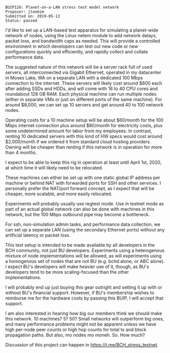     BUIP126: Planet-on-a-LAN stress test model network
    Proposer: jtoomim
    Submitted on: 2019-05-13
    Status: passed

I'd like to set up a LAN-based test apparatus for simulating a
planet-wide network of nodes, using the Linux netem module to add
network delays, packet loss, and bandwidth caps as needed. This will
provide a controlled environment in which developers can test out new
code or new configurations quickly and efficiently, and rapidly collect
and collate performance data.

The suggested nature of this network will be a server rack full of used
servers, all interconnected via Gigabit Ethernet, operated in my
datacenter in Moses Lake, WA on a separate LAN with a dedicated 100 Mbps
connection to the internet. These servers will likely cost around $800
each after adding SSDs and HDDs, and will come with 16 to 40 CPU cores
and roundabout 128 GB RAM. Each physical machine can run multiple nodes
(either in separate VMs or just on different ports of the same machine).
For around $8,000, we can set up 10 servers and get around 40 to 100
network nodes.

Operating costs for a 10 machine setup will be about $60/month for the
100 Mbps internet connection plus around $80/month for electricity
costs, plus some undetermined amount for labor from my employees. In
contrast, renting 10 dedicated servers with this kind of HW specs would
cost around $2,000/month if we ordered it from standard cloud hosting
providers. Owning will be cheaper than renting if this network is in
operation for more than 4 months.

I expect to be able to keep this rig in operation at least until April
1st, 2020, at which time it will likely need to be relocated.

These machines can either be set up with one static global IP address
per machine or behind NAT with forwarded ports for SSH and other
services. I personally prefer the NAT/port forward concept, as I expect
that will be cheaper, more scalable, and more easily relocated.

Experiments will probably usually use regtest mode. Use in testnet mode
as part of an actual global network can also be done with machines in
this network, but the 100 Mbps outbound pipe may become a bottleneck.

For ssh, non-simulation admin tasks, and performance data collection, we
can set up a separate LAN (using the secondary Ethernet ports) without
any artificial latency or packet loss.

This test setup is intended to be made available by all developers in
the BCH community, not just BU developers. Experiments using a
heterogenous mixture of node implementations will be allowed, as will
experiments using a homogenous set of nodes that are not BU (e.g. bchd
alone, or ABC alone). I expect BU's developers will make heavier use of
it, though, as BU's developers tend to be more scaling-focused than the
other implementations.

I will probably end up just buying this gear outright and setting it up
with or without BU's financial support. However, if BU's membership
wishes to reimburse me for the hardware costs by passing this BUIP, I
will accept that support.

I am also interested in hearing how big our members think we should make
this network. 10 machines? 5? 50? Small networks will outperform big
ones, and many performance problems might not be apparent unless we have
high per-node peer counts or high hop counts for total tx and block
propagation paths. But also, mo nodes mo moneh. So. How much?

Discussion of this project can happen in
<https://t.me/BCH_stress_testnet>.
